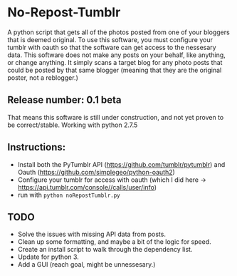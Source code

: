 No-Repost-Tumblr
================

A python script that gets all of the photos posted from one of your bloggers that is deemed original. To use this software, you must configure your tumblr with oauth so that the software can get access to the nessesary data. This software does not make any posts on your behalf, like anything, or change anything. It simply scans a target blog for any photo posts that could be posted by that same blogger (meaning that they are the original poster, not a reblogger.)

Release number: 0.1 beta
---------------
That means this software is still under construction, and not yet proven to be correct/stable. Working with python 2.7.5

Instructions:
--------
- Install both the PyTumblr API (https://github.com/tumblr/pytumblr) and Oauth (https://github.com/simplegeo/python-oauth2)
- Configure your tumblr for access with oauth (which I did here -> https://api.tumblr.com/console//calls/user/info)
- run with ```python noRepostTumblr.py```

TODO
----
- Solve the issues with missing API data from posts.
- Clean up some formatting, and maybe a bit of the logic for speed.
- Create an install script to walk through the dependency list.
- Update for python 3.
- Add a GUI (reach goal, might be unnessesary.) 

